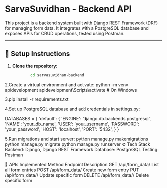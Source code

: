 # SarvaSuvidhan - Backend API

This project is a backend system built with Django REST Framework (DRF) for managing form data. It integrates with a PostgreSQL database and exposes APIs for CRUD operations, tested using Postman.

---

## 🔧 Setup Instructions

1. **Clone the repository:**
   ```bash git clone https://github.com/PinjariAbdul/sarvasuvidhan-backend.git
           cd sarvasuvidhan-backend 

2.Create a virtual environment and activate:
   python -m venv apidevelopment
   apidevelopment\Scripts\activate  # On Windows

3.pip install -r requirements.txt



4.Set up PostgreSQL database and add credentials in settings.py:

 DATABASES = {
    'default': {
        'ENGINE': 'django.db.backends.postgresql',
        'NAME': 'your_db_name',
        'USER': 'your_username',
        'PASSWORD': 'your_password',
        'HOST': 'localhost',
        'PORT': '5432',
      }
     }


     
5.Run migrations and start server:
python manage.py makemigrations
python manage.py migrate
python manage.py runserver
⚙️ Tech Stack
Backend: Django, Django REST Framework
Database: PostgreSQL
Testing: Postman



📡 APIs Implemented
Method	Endpoint	Description
GET	/api/form_data/	List all form entries
POST	/api/form_data/	Create new form entry
PUT	/api/form_data/<id>/	Update specific form
DELETE	/api/form_data/<id>/	Delete specific form
